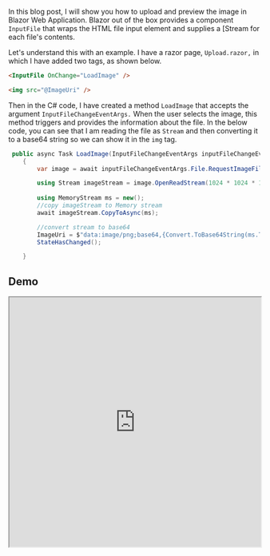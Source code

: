 

In this blog post, I will show you how to upload and preview the image in Blazor Web Application. 
Blazor out of the box provides a component `InputFile` that wraps the HTML file input element and supplies a [Stream for each file's contents.

Let's understand this with an example. I have a razor page, `Upload.razor,` in which I have added two tags, as shown below.


```html
<InputFile OnChange="LoadImage" />

<img src="@ImageUri" />

```

Then in the C# code, I have created a method `LoadImage` that accepts the argument `InputFileChangeEventArgs.` When the user selects the image, this method triggers and provides the information about the file.
In the below code, you can see that I am reading the file as `Stream` and then converting it to a base64 string so we can show it in the `img` tag.

```csharp
 public async Task LoadImage(InputFileChangeEventArgs inputFileChangeEventArgs)
    {
        var image = await inputFileChangeEventArgs.File.RequestImageFileAsync("image/png", 600, 600);

        using Stream imageStream = image.OpenReadStream(1024 * 1024 * 10);
        
        using MemoryStream ms = new();
        //copy imageStream to Memory stream
        await imageStream.CopyToAsync(ms);

        //convert stream to base64
        ImageUri = $"data:image/png;base64,{Convert.ToBase64String(ms.ToArray())}";
        StateHasChanged();

    }
```


## Demo
<iframe width="100%" height="500px" src="https://blazorrepl.telerik.com/repl/embed/cwkAnuvO46GBBXBk45?editor=true&result=true&errorList=false"></iframe>
<!--stackedit_data:
eyJoaXN0b3J5IjpbLTE0MjA1ODA2MjgsLTg2MzQ0NzgyNiwtNj
EzMTEwMDE3XX0=
-->